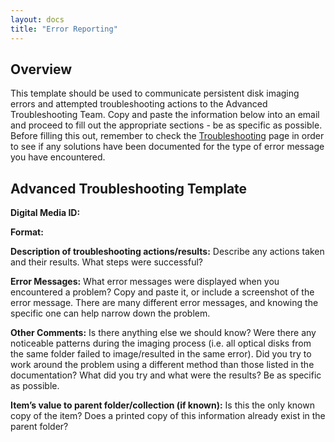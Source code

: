 ```yaml
---
layout: docs
title: "Error Reporting"
---
```


## Overview
This template should be used to communicate persistent disk imaging errors and attempted troubleshooting actions to the Advanced Troubleshooting Team. Copy and paste the information below into an email and proceed to fill out the appropriate sections - be as specific as possible. Before filling this out, remember to check the [Troubleshooting](/dm-transfer-workflow/troubleshooting) page in order to see if any solutions have been documented for the type of error message you have encountered.

## Advanced Troubleshooting Template

**Digital Media ID:**

**Format:**

**Description of troubleshooting actions/results:**
Describe any actions taken and their results. What steps were successful?

**Error Messages:**
What error messages were displayed when you encountered a problem? Copy and paste it, or include a screenshot of the error message. There are many different error messages, and knowing the specific one can help narrow down the problem.

**Other Comments:**
Is there anything else we should know? Were there any noticeable patterns during the imaging process (i.e. all optical disks from the same folder failed to image/resulted in the same error). Did you try to work around the problem using a different method than those listed in the documentation? What did you try and what were the results? Be as specific as possible.

**Item’s value to parent folder/collection (if known):**
Is this the only known copy of the item? Does a printed copy of this information already exist in the parent folder?
